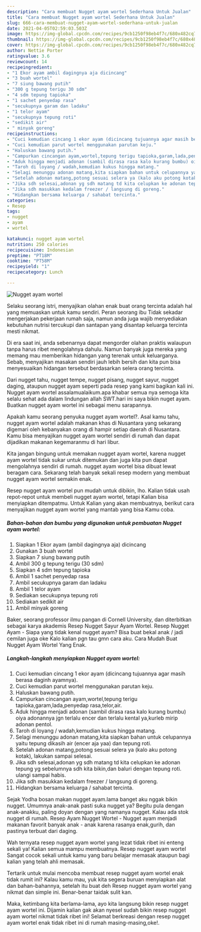 ```yaml
---
description: "Cara membuat Nugget ayam wortel Sederhana Untuk Jualan"
title: "Cara membuat Nugget ayam wortel Sederhana Untuk Jualan"
slug: 666-cara-membuat-nugget-ayam-wortel-sederhana-untuk-jualan
date: 2021-04-05T02:59:03.503Z
image: https://img-global.cpcdn.com/recipes/9cb1250f98eb4f7c/680x482cq70/nugget-ayam-wortel-foto-resep-utama.jpg
thumbnail: https://img-global.cpcdn.com/recipes/9cb1250f98eb4f7c/680x482cq70/nugget-ayam-wortel-foto-resep-utama.jpg
cover: https://img-global.cpcdn.com/recipes/9cb1250f98eb4f7c/680x482cq70/nugget-ayam-wortel-foto-resep-utama.jpg
author: Nettie Porter
ratingvalue: 3.6
reviewcount: 14
recipeingredient:
- "1 Ekor ayam ambil dagingnya aja dicincang"
- "3 buah wortel"
- "7 siung bawang putih"
- "300 g tepung terigu 30 sdm"
- "4 sdm tepung tapioka"
- "1 sachet penyedap rasa"
- "secukupnya garam dan ladaku"
- "1 telor ayam"
- "secukupnya tepung roti"
- "sedikit air"
- " minyak goreng"
recipeinstructions:
- "Cuci kemudian cincang 1 ekor ayam (dicincang tujuannya agar masih berasa daginh ayamnya)."
- "Cuci kemudian parut wortel menggunakan parutan keju."
- "Haluskan bawang putih."
- "Campurkan cincangan ayam,wortel,tepung terigu tapioka,garam,lada,penyedap rasa,telor,air."
- "Aduk hingga menjadi adonan (sambil dirasa rasa kalo kurang bumbu) oiya adonannya jgn terlalu encer dan terlalu kental ya,kurleb mirip adonan pentol."
- "Taroh di loyang / wadah,kemudian kukus hingga matang."
- "Selagi menunggu adonan matang,kita siapkan bahan untuk celupannya yaitu tepung dikasih air (encer aja yaa) dan tepung roti."
- "Setelah adonan matang,potong sesuai selera ya (kalo aku potong kotak), lakukan sampai selesai."
- "Jika sdh selesai,adonan yg sdh matang td kita celupkan ke adonan tepung yg sebelumnya sdh kita bikin,dan baluri dengan tepung roti. ulangi sampai habis."
- "Jika sdh masukkan kedalam freezer / langsung di goreng."
- "Hidangkan bersama keluarga / sahabat tercinta."
categories:
- Resep
tags:
- nugget
- ayam
- wortel

katakunci: nugget ayam wortel 
nutrition: 250 calories
recipecuisine: Indonesian
preptime: "PT18M"
cooktime: "PT58M"
recipeyield: "1"
recipecategory: Lunch

---
```



![Nugget ayam wortel](https://img-global.cpcdn.com/recipes/9cb1250f98eb4f7c/680x482cq70/nugget-ayam-wortel-foto-resep-utama.jpg)

Selaku seorang istri, menyajikan olahan enak buat orang tercinta adalah hal yang memuaskan untuk kamu sendiri. Peran seorang ibu Tidak sekadar mengerjakan pekerjaan rumah saja, namun anda juga wajib menyediakan kebutuhan nutrisi tercukupi dan santapan yang disantap keluarga tercinta mesti nikmat.

Di era  saat ini, anda sebenarnya dapat mengorder olahan praktis walaupun tanpa harus ribet mengolahnya dahulu. Namun banyak juga mereka yang memang mau memberikan hidangan yang terenak untuk keluarganya. Sebab, menyajikan masakan sendiri jauh lebih bersih dan kita pun bisa menyesuaikan hidangan tersebut berdasarkan selera orang tercinta. 

Dari nugget tahu, nugget tempe, nugget pisang, nugget sayur, nugget daging, ataupun nugget ayam seperti pada resep yang kami bagikan kali ini. Nugget ayam wortel assalamualaikum.apa khabar semua nya semoga kita selalu sehat ada dalam lindungan allah SWT.hari ini saya bikin nuget ayam. Buatkan nugget ayam wortel ini sebagai menu sarapannya.

Apakah kamu seorang penyuka nugget ayam wortel?. Asal kamu tahu, nugget ayam wortel adalah makanan khas di Nusantara yang sekarang digemari oleh kebanyakan orang di hampir setiap daerah di Nusantara. Kamu bisa menyajikan nugget ayam wortel sendiri di rumah dan dapat dijadikan makanan kegemaranmu di hari libur.

Kita jangan bingung untuk memakan nugget ayam wortel, karena nugget ayam wortel tidak sukar untuk ditemukan dan juga kita pun dapat mengolahnya sendiri di rumah. nugget ayam wortel bisa dibuat lewat beragam cara. Sekarang telah banyak sekali resep modern yang membuat nugget ayam wortel semakin enak.

Resep nugget ayam wortel pun mudah untuk dibikin, lho. Kalian tidak usah repot-repot untuk membeli nugget ayam wortel, tetapi Kalian bisa menyiapkan ditempatmu. Untuk Kalian yang akan membuatnya, berikut cara menyajikan nugget ayam wortel yang mantab yang bisa Kamu coba.

<!--inarticleads1-->

##### Bahan-bahan dan bumbu yang digunakan untuk pembuatan Nugget ayam wortel:

1. Siapkan 1 Ekor ayam (ambil dagingnya aja) dicincang
1. Gunakan 3 buah wortel
1. Siapkan 7 siung bawang putih
1. Ambil 300 g tepung terigu (30 sdm)
1. Siapkan 4 sdm tepung tapioka
1. Ambil 1 sachet penyedap rasa
1. Ambil secukupnya garam dan ladaku
1. Ambil 1 telor ayam
1. Sediakan secukupnya tepung roti
1. Sediakan sedikit air
1. Ambil  minyak goreng


Baker, seorang professor ilmu pangan di Cornell University, dan diterbitkan sebagai karya akademis Resep Nugget Sayur Ayam Wortel. Resep Nugget Ayam - Siapa yang tidak kenal nugget ayam? Bisa buat bekal anak / jadi cemilan juga oke Kalo kalian pgn tau gmn cara aku. Cara Mudah Buat Nugget Ayam Wortel Yang Enak. 

<!--inarticleads2-->

##### Langkah-langkah menyiapkan Nugget ayam wortel:

1. Cuci kemudian cincang 1 ekor ayam (dicincang tujuannya agar masih berasa daginh ayamnya).
1. Cuci kemudian parut wortel menggunakan parutan keju.
1. Haluskan bawang putih.
1. Campurkan cincangan ayam,wortel,tepung terigu tapioka,garam,lada,penyedap rasa,telor,air.
1. Aduk hingga menjadi adonan (sambil dirasa rasa kalo kurang bumbu) oiya adonannya jgn terlalu encer dan terlalu kental ya,kurleb mirip adonan pentol.
1. Taroh di loyang / wadah,kemudian kukus hingga matang.
1. Selagi menunggu adonan matang,kita siapkan bahan untuk celupannya yaitu tepung dikasih air (encer aja yaa) dan tepung roti.
1. Setelah adonan matang,potong sesuai selera ya (kalo aku potong kotak), lakukan sampai selesai.
1. Jika sdh selesai,adonan yg sdh matang td kita celupkan ke adonan tepung yg sebelumnya sdh kita bikin,dan baluri dengan tepung roti. ulangi sampai habis.
1. Jika sdh masukkan kedalam freezer / langsung di goreng.
1. Hidangkan bersama keluarga / sahabat tercinta.


Sejak Yodha bosan makan nugget ayam.lama banget aku nggak bikin nugget. Umumnya anak-anak pasti suka nugget ya? Begitu pula dengan anak-anakku, paling doyan dengan yang namanya nugget. Kalau ada stok nugget di rumah. Resep Ayam Nugget Wortel - Nugget ayam menjadi makanan favorit banyak anak - anak karena rasanya enak,gurih, dan pastinya terbuat dari daging. 

Wah ternyata resep nugget ayam wortel yang lezat tidak ribet ini enteng sekali ya! Kalian semua mampu membuatnya. Resep nugget ayam wortel Sangat cocok sekali untuk kamu yang baru belajar memasak ataupun bagi kalian yang telah ahli memasak.

Tertarik untuk mulai mencoba membuat resep nugget ayam wortel enak tidak rumit ini? Kalau kamu mau, yuk kita segera buruan menyiapkan alat dan bahan-bahannya, setelah itu buat deh Resep nugget ayam wortel yang nikmat dan simple ini. Benar-benar taidak sulit kan. 

Maka, ketimbang kita berlama-lama, ayo kita langsung bikin resep nugget ayam wortel ini. Dijamin kalian gak akan nyesel sudah bikin resep nugget ayam wortel nikmat tidak ribet ini! Selamat berkreasi dengan resep nugget ayam wortel enak tidak ribet ini di rumah masing-masing,oke!.

